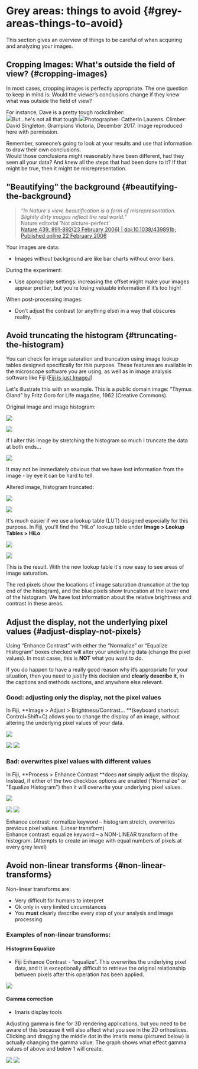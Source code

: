 # Grey areas: things to avoid {#grey-areas-things-to-avoid}

This section gives an overview of things to be careful of when acquiring and analyzing your images.

## Cropping Images: What's outside the field of view? {#cropping-images}

In most cases, cropping images is perfectly appropriate. The one question to keep in mind is: Would the viewer’s conclusions change if they knew what was outside the field of view?

For instance, Dave is a pretty tough rockclimber:  
![](/assets/images/Dave_Grampians_Dec2017_cropped_%28crompressed%29.jpg)But...he's not all that tough:![](/assets/images/Dave_Grampians_Dec2017_boxed_%28crompressed%29.jpg)Photographer: Catherin Laurens. Climber: David Singleton. Grampians Victoria, December 2017. Image reproduced here with permission.

Remember, someone’s going to look at your results and use that information to draw their own conclusions.  
Would those conclusions might reasonably have been different, had they seen all your data? And knew all the steps that had been done to it? If that might be true, then it might be misrepresentation.

## "Beautifying" the background {#beautifying-the-background}

> _“In Nature's view, beautification is a form of misrepresentation. Slightly dirty images reflect the real world.”_  
> Nature editorial ’Not picture-perfect’  
> [Nature 439, 891-892\(23 February 2006\) \| doi:10.1038/439891b; Published online 22 February 2006](http://www.nature.com/nature/journal/v439/n7079/full/439891b.html?foxtrotcallback=true)

Your images are data:

* Images without background are like bar charts without error bars.

During the experiment:

* Use appropriate settings: increasing the offset might make your images appear prettier, but you’re losing valuable information if it’s too high!

When post-processing images:

* Don’t adjust the contrast \(or anything else\) in a way that obscures reality.

## Avoid truncating the histogram {#truncating-the-histogram}

You can check for image saturation and truncation using image lookup tables designed specifically for this purpose. These features are available in the microscope software you are using, as well as in image analysis software like Fiji \([Fiji is just ImageJ](http://fiji.sc/)\)

Let's illustrate this with an example. This is a public domain image: “Thymus Gland” by Fritz Goro for Life magazine, 1962 \(Creative Commons\).

Original image and image histogram:

![](/assets/images/ThymusGland_original_image.jpg)

![](/assets/images/Histogram_diagram_original.jpg)

If I alter this image by stretching the histogram so much I truncate the data at both ends...

![](/assets/images/Histogram_diagram_streching.jpg)

It may not be immediately obvious that we have lost information from the image - by eye it can be hard to tell.

Altered image, histogram truncated:

![](/assets/images/Fiji_HiLo_LUT_off.jpg)

![](/assets/images/Histogram_diagram_stretched.jpg)

It's much easier if we use a lookup table \(LUT\) designed especially for this purpose. In Fiji, you'll find the "HiLo" lookup table under **Image &gt; Lookup Tables &gt; HiLo**.

![](/assets/images/Fiji_HiLo_LUT_menu.jpg)

![](/assets/images/Fiji_HiLo_LUT_applied.jpg)

This is the result. With the new lookup table it's now easy to see areas of image saturation.

The red pixels show the locations of image saturation \(truncation at the top end of the histogram\), and the blue pixels show truncation at the lower end of the histogram. We have lost information about the relative brightness and contrast in these areas.

## Adjust the display, not the underlying pixel values {#adjust-display-not-pixels}

Using “Enhance Contrast” with either the “Normalize” or “Equalize Histogram” boxes checked will alter your underliying data \(change the pixel values\). In most cases, this is **NOT** what you want to do.

If you do happen to have a really good reason why it’s appropriate for your situation, then you need to justify this decision and **clearly describe it**, in the captions and methods sections, and anywhere else relevant.

### Good: adjusting only the display, not the pixel values

In Fiji, **Image &gt; Adjust &gt; Brightness/Contrast... **\(keyboard shortcut: Control+Shift+C\) allows you to change the display of an image, without altering the underlying pixel values of your data.

![](/assets/images/green_tick.jpg)

![](/assets/images/Fiji_AdjustBrightnessContast_menu.jpg)         ![](/assets/images/Fiji_AdjustBrightnessContast_options.jpg)

### Bad: overwrites pixel values with different values

In Fiji, **Process &gt; Enhance Contrast **does _**not**_ simply adjust the display. Instead, if either of the two checkbox options are enabled \("Normalize" or "Equalize Histogram"\) then it will overwrite your underlying pixel values.

![](/assets/images/red_cross.jpg)

![](/assets/images/Fiji_EnhanceContrast_menu.jpg) ![](/assets/images/Fiji_EnhanceContrast_options_annotated.jpg)

Enhance contrast: normalize keyword – histogram stretch, overwrites previous pixel values. \(Linear transform\)  
Enhance contrast: equalize keyword – a NON-LINEAR transform of the histogram. \(Attempts to create an image with equal numbers of pixels at every grey level\)

## Avoid non-linear transforms {#non-linear-transforms}

Non-linear transforms are:

* Very difficult for humans to interpret
* Ok only in very limited circumstances
* You **must** clearly describe every step of your analysis and image processing

### Examples of non-linear transforms:

#### Histogram Equalize

* Fiji Enhance Contrast - “equalize”. This overwrites the underlying pixel data, and it is exceptionally difficult to retrieve the original relationship between pixels after this operation has been applied.

![](/assets/images/HistogramEqualize_example_StackOverflow.jpg)

#### Gamma correction

* Imaris display tools

Adjusting gamma is fine for 3D rendering applications, but you need to be aware of this because it will also affect what you see in the 2D orthoslices. Clicking and dragging the middle dot in the Imaris menu \(pictured below\) is actually changing the gamma value. The graph shows what effect gamma values of above and below 1 will create.

![](/assets/images/Imaris_gamma_adjustment.jpg)  ![](/assets/images/Imaris_gamma_adjustment_graph.jpg)

